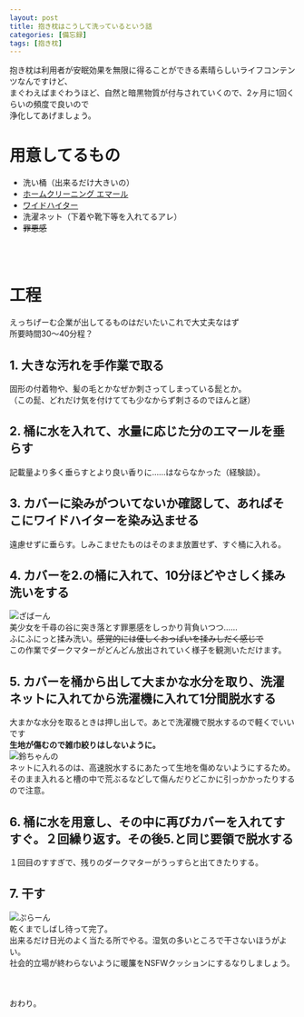 ```yaml
---
layout: post
title: 抱き枕はこうして洗っているという話
categories: [備忘録]
tags: [抱き枕]
---
```


抱き枕は利用者が安眠効果を無限に得ることができる素晴らしいライフコンテンツなんですけど、  
まぐわえばまぐわうほど、自然と暗黒物質が付与されていくので、2ヶ月に1回くらいの頻度で良いので  
浄化してあげましょう。  

# 用意してるもの
 * 洗い桶（出来るだけ大きいの）
 * [ホームクリーニング エマール](http://www.kao.co.jp/emal/)
 * [ワイドハイター](http://www.kao.com/jp/widehaiter/)
 * 洗濯ネット（下着や靴下等を入れてるアレ）
 * ~~罪悪感~~
<br />
<br />

# 工程
えっちげーむ企業が出してるものはだいたいこれで大丈夫なはず  
所要時間30～40分程？
## 1. 大きな汚れを手作業で取る
固形の付着物や、髪の毛とかなぜか刺さってしまっている髭とか。  
（この髭、どれだけ気を付けてても少なからず刺さるのでほんと謎）
## 2. 桶に水を入れて、水量に応じた分のエマールを垂らす 
記載量より多く垂らすとより良い香りに……はならなかった（経験談）。
## 3. カバーに染みがついてないか確認して、あればそこにワイドハイターを染み込ませる
遠慮せずに垂らす。しみこませたものはそのまま放置せず、すぐ桶に入れる。
## 4. カバーを2.の桶に入れて、10分ほどやさしく揉み洗いをする
![ざばーん](http://routehachi.github.io/Pictures/wash1.jpg "ごめんよシャーリィ……")  
美少女を千尋の谷に突き落とす罪悪感をしっかり背負いつつ……  
ふにふにっと揉み洗い。~~感覚的には優しくおっぱいを揉みしだく感じで~~  
この作業でダークマターがどんどん放出されていく様子を観測いただけます。
## 5. カバーを桶から出して大まかな水分を取り、洗濯ネットに入れてから洗濯機に入れて1分間脱水する
大まかな水分を取るときは押し出しで。あとで洗濯機で脱水するので軽くでいいです  
**生地が傷むので雑巾絞りはしないように。**  
![鈴ちゃんの](http://routehachi.github.io/Pictures/wash3.png "ありがたい助言です")  
ネットに入れるのは、高速脱水するにあたって生地を傷めないようにするため。  
そのまま入れると槽の中で荒ぶるなどして傷んだりどこかに引っかかったりするので注意。
## 6. 桶に水を用意し、その中に再びカバーを入れてすすぐ。２回繰り返す。その後5.と同じ要領で脱水する
１回目のすすぎで、残りのダークマターがうっすらと出てきたりする。
## 7. 干す
![ぷらーん](http://routehachi.github.io/Pictures/wash2.jpg "ぷらーん")  
乾くまでしばし待って完了。  
出来るだけ日光のよく当たる所でやる。湿気の多いところで干さないほうがよい。  
社会的立場が終わらないように暖簾をNSFWクッションにするなりしましょう。
<br />
<br />
<br />
<br />
おわり。
